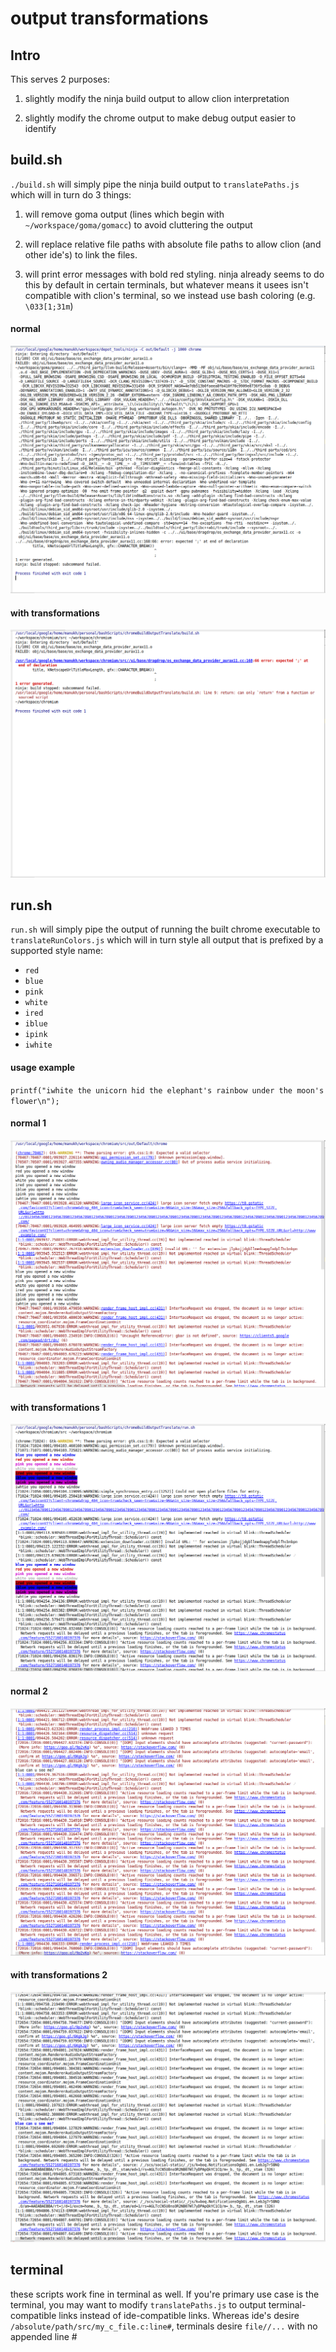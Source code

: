 # output transformations 

## Intro

This serves 2 purposes:

1. slightly modify the ninja build output to allow clion interpretation

1. slightly modify the chrome output to make debug output easier to identify

## build.sh

`./build.sh` will simply pipe the ninja build output to `translatePaths.js` which will in turn do 3 things:

1. will remove goma output (lines which begin with `~/workspace/goma/gomacc`) to avoid cluttering the output

1. will replace relative file paths with absolute file paths to allow clion (and other ide's) to link the files.

1. will print error messages with bold red styling. ninja already seems to do this by default in certain terminals, but whatever means it usees isn't compatible with clion's terminal, so we instead use bash coloring (e.g. `\033[1;31m`)    

#### normal

![screenshot without transformation](./screenshots/build-untransformed.png)

#### with transformations

![screenshot with transformation](./screenshots/build-transformed.png)

## run.sh

`run.sh` will simply pipe the output of running the built chrome executable to `translateRunColors.js` which will in turn style all output that is prefixed by a supported style name:

- `red`
- `blue`
- `pink`
- `white`
- `ired`
- `iblue`
- `ipink`
- `iwhite`

#### usage example

`printf("iwhite the unicorn hid the elephant's rainbow under the moon's flower\n");`

#### normal 1

![screenshot without transformation 1](./screenshots/run-untransformed.png)

#### with transformations 1

![screenshot with transformation 1](./screenshots/run-transformed.png)

#### normal 2

![screenshot without transformation 2](./screenshots/run-untransformed-2.png)

#### with transformations 2

![screenshot with transformation 2](./screenshots/run-transformed-2.png)

## terminal

these scripts work fine in terminal as well. If you're primary use case is the terminal, you may want to modify `translatePaths.js` to output terminal-compatible links instead of ide-compatible links. Whereas ide's desire `/absolute/path/src/my_c_file.c:line#`, 
terminals desire `file//...` with no appended line #